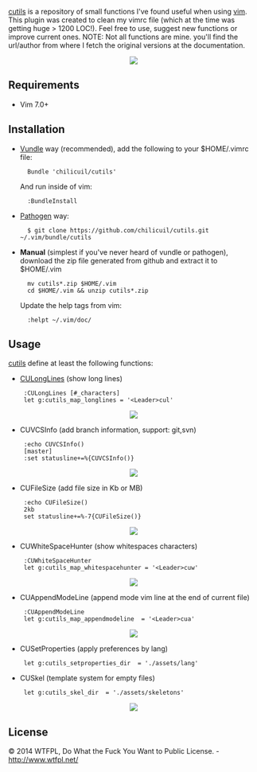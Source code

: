 [cutils](https://github.com/chilicuil/cutils) is a repository of small functions I've found useful when using [vim](http://vim.org). This plugin was created to clean my vimrc file (which at the time was getting huge > 1200 LOC!). Feel free to use, suggest new functions or improve current ones. NOTE: Not all functions are mine. you'll find the url/author from where I fetch the original versions at the documentation.

<p align="center">
  <img src="http://javier.io/assets/img/vim-cutils.jpg"/><br>
</p>

Requirements
------------

* Vim 7.0+

Installation
------------

- [Vundle](https://github.com/gmarik/vundle) way (recommended), add the following to your $HOME/.vimrc file:

        Bundle 'chilicuil/cutils'

    And run inside of vim:

        :BundleInstall

- [Pathogen](https://github.com/tpope/vim-pathogen) way:

        $ git clone https://github.com/chilicuil/cutils.git ~/.vim/bundle/cutils

- **Manual** (simplest if you've never heard of vundle or pathogen), download the zip file generated from github and extract it to $HOME/.vim

        mv cutils*.zip $HOME/.vim
        cd $HOME/.vim && unzip cutils*.zip

    Update the help tags from vim:

        :helpt ~/.vim/doc/

Usage
-----

[cutils](https://github.com/chilicuil/cutils) define at least the following functions:

 - [CULongLines](http://got-ravings.blogspot.com/2009/07/vim-pr0n-combating-long-lines.html) (show long lines)

        :CULongLines [#_characters]
        let g:cutils_map_longlines = '<Leader>cul'

<p align="center">
  <img src="http://javier.io/assets/img/culonglines.gif"/><br>
</p>

 - CUVCSInfo (add branch information, support: git,svn)

        :echo CUVCSInfo()
        [master]
        :set statusline+=%{CUVCSInfo()}

<p align="center">
  <img src="http://javier.io/assets/img/cuvcsinfo.png"/><br>
</p>

 - CUFileSize (add file size in Kb or MB)

        :echo CUFileSize()
        2kb
        set statusline+=%-7{CUFileSize()}

<p align="center">
  <img src="http://javier.io/assets/img/cufilesize.png"/><br>
</p>

 - CUWhiteSpaceHunter (show whitespaces characters)

        :CUWhiteSpaceHunter
        let g:cutils_map_whitespacehunter = '<Leader>cuw'

<p align="center">
  <img src="http://javier.io/assets/img/cuwhitespacehunter.gif"/><br>
</p>

 - CUAppendModeLine (append mode vim line at the end of current file)

        :CUAppendModeLine
        let g:cutils_map_appendmodeline  = '<Leader>cua'

<p align="center">
  <img src="http://javier.io/assets/img/cuappendmodeline.gif"/><br>
</p>

 - CUSetProperties (apply preferences by lang)

        let g:cutils_setproperties_dir  = './assets/lang'

<!--TODO 11-03-2014 02:24 >> look for replace-->
 - CUSkel (template system for empty files)

        let g:cutils_skel_dir  = './assets/skeletons'

<p align="center">
  <img src="http://javier.io/assets/img/cuskel.gif"/><br>
</p>

License
-------

© 2014 WTFPL, Do What the Fuck You Want to Public License. - http://www.wtfpl.net/
